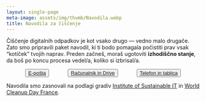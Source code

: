 ```yaml
---
layout: single-page
meta-image: assets/img/thumb/Navodila.webp
title: Navodila za čiščenje
---
```


Čiščenje digitalnih odpadkov je kot vsako drugo — vedno malo drugače. Zato smo pripravili paket navodil, ki ti bodo pomagala počistiti prav vsak “kotiček” tvojih naprav. Preden začneš, moraš ugotoviti **izhodiščno stanje**, da boš po koncu procesa vedel/a, koliko si izbrisal/a. 

<div style="display:flex; justify-content: space-evenly; flex-wrap: wrap; margin-bottom: 1em">
	<button>
		<a href="eposta.html">E-pošta</a>
	</button>
	<button>
		<a href="datoteke.html">Računalnik in Drive</a>
	</button>
	<button>
		<a href="telefon.html">Telefon in tablica</a>
	</button>
</div>

Navodila smo zasnovali na podlagi gradiv [Institute of Sustainable IT](https://institutnr.org/) in [World Cleanup Day France](https://digital-cleanup-day.fr/).
